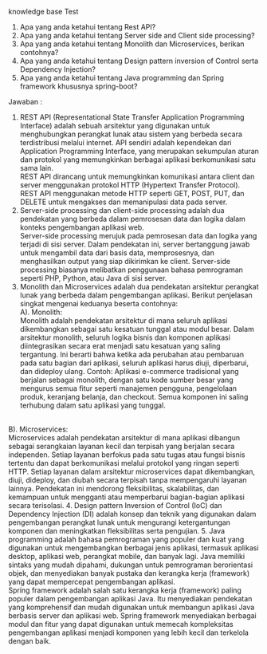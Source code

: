 knowledge base Test

1. Apa yang anda ketahui tentang Rest API?
2. Apa yang anda ketahui tentang Server side and Client side processing?
3. Apa yang anda ketahui tentang Monolith dan Microservices, berikan contohnya?
4. Apa yang anda ketahui tentang Design pattern inversion of Control serta Dependency Injection?
5. Apa yang anda ketahui tentang Java programming dan Spring framework khususnya spring-boot?


Jawaban :
1. REST API (Representational State Transfer Application Programming Interface) adalah sebuah arsitektur yang digunakan untuk menghubungkan perangkat lunak atau sistem yang berbeda secara terdistribusi melalui internet. API sendiri adalah kependekan dari Application Programming Interface, yang merupakan sekumpulan aturan dan protokol yang memungkinkan berbagai aplikasi berkomunikasi satu sama lain.<br>
REST API dirancang untuk memungkinkan komunikasi antara client dan server menggunakan protokol HTTP (Hypertext Transfer Protocol). REST API menggunakan metode HTTP seperti GET, POST, PUT, dan DELETE untuk mengakses dan memanipulasi data pada server.
2. Server-side processing dan client-side processing adalah dua pendekatan yang berbeda dalam pemrosesan data dan logika dalam konteks pengembangan aplikasi web.<br>Server-side processing merujuk pada pemrosesan data dan logika yang terjadi di sisi server. Dalam pendekatan ini, server bertanggung jawab untuk mengambil data dari basis data, memprosesnya, dan menghasilkan output yang siap dikirimkan ke client. Server-side processing biasanya melibatkan penggunaan bahasa pemrograman seperti PHP, Python, atau Java di sisi server.
3. Monolith dan Microservices adalah dua pendekatan arsitektur perangkat lunak yang berbeda dalam pengembangan aplikasi. Berikut penjelasan singkat mengenai keduanya beserta contohnya:<br>
A). Monolith:<br>
Monolith adalah pendekatan arsitektur di mana seluruh aplikasi dikembangkan sebagai satu kesatuan tunggal atau modul besar. Dalam arsitektur monolith, seluruh logika bisnis dan komponen aplikasi diintegrasikan secara erat menjadi satu kesatuan yang saling tergantung. Ini berarti bahwa ketika ada perubahan atau pembaruan pada satu bagian dari aplikasi, seluruh aplikasi harus diuji, diperbarui, dan dideploy ulang.
Contoh: Aplikasi e-commerce tradisional yang berjalan sebagai monolith, dengan satu kode sumber besar yang mengurus semua fitur seperti manajemen pengguna, pengelolaan produk, keranjang belanja, dan checkout. Semua komponen ini saling terhubung dalam satu aplikasi yang tunggal.
<br>
B). Microservices: <br>
Microservices adalah pendekatan arsitektur di mana aplikasi dibangun sebagai serangkaian layanan kecil dan terpisah yang berjalan secara independen. Setiap layanan berfokus pada satu tugas atau fungsi bisnis tertentu dan dapat berkomunikasi melalui protokol yang ringan seperti HTTP. Setiap layanan dalam arsitektur microservices dapat dikembangkan, diuji, dideploy, dan diubah secara terpisah tanpa mempengaruhi layanan lainnya. Pendekatan ini mendorong fleksibilitas, skalabilitas, dan kemampuan untuk mengganti atau memperbarui bagian-bagian aplikasi secara terisolasi.
4. Design pattern Inversion of Control (IoC) dan Dependency Injection (DI) adalah konsep dan teknik yang digunakan dalam pengembangan perangkat lunak untuk mengurangi ketergantungan komponen dan meningkatkan fleksibilitas serta pengujian.
5. Java programming adalah bahasa pemrograman yang populer dan kuat yang digunakan untuk mengembangkan berbagai jenis aplikasi, termasuk aplikasi desktop, aplikasi web, perangkat mobile, dan banyak lagi. Java memiliki sintaks yang mudah dipahami, dukungan untuk pemrograman berorientasi objek, dan menyediakan banyak pustaka dan kerangka kerja (framework) yang dapat mempercepat pengembangan aplikasi.<br>
Spring framework adalah salah satu kerangka kerja (framework) paling populer dalam pengembangan aplikasi Java. Itu menyediakan pendekatan yang komprehensif dan mudah digunakan untuk membangun aplikasi Java berbasis server dan aplikasi web. Spring framework menyediakan berbagai modul dan fitur yang dapat digunakan untuk memecah kompleksitas pengembangan aplikasi menjadi komponen yang lebih kecil dan terkelola dengan baik.